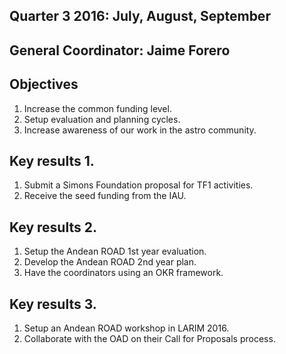 ## Quarter 3 2016: July, August, September

## General Coordinator: Jaime Forero

## Objectives

1. Increase the common funding level.
2. Setup evaluation and planning cycles.
3. Increase awareness of our work in the astro community.

## Key results 1. 
1. Submit a Simons Foundation proposal for TF1 activities.
2. Receive the seed funding from the IAU.

## Key results 2.
1. Setup the Andean ROAD 1st year evaluation.
2. Develop the Andean ROAD 2nd year plan.
3. Have the coordinators using an OKR framework.

## Key results 3.
1. Setup an Andean ROAD workshop in LARIM 2016.
2. Collaborate with the OAD on their Call for Proposals process.


